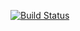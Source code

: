 [![Build Status](https://travis-ci.org/lastgabs/indie-expo.svg?branch=master)](https://travis-ci.org/lastgabs/indie-expo)
